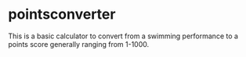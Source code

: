 # pointsconverter
This is a basic calculator to convert from a swimming performance to a points score generally ranging from 1-1000. 